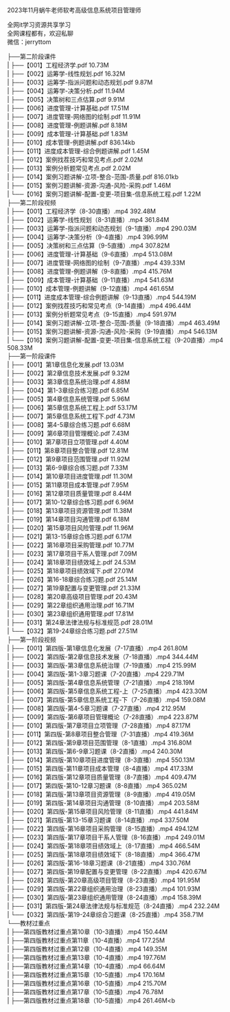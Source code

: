 2023年11月蜗牛老师软考高级信息系统项目管理师

全网it学习资源共享学习<br>全网课程都有，欢迎私聊<br>微信：jerryttom<br>

├──第二阶段课件<br> | ├──【001】工程经济学.pdf 10.73M<br> | ├──【002】运筹学-线性规划.pdf 16.32M<br> | ├──【003】运筹学-指派问题和动态规划.pdf 9.87M<br> | ├──【004】运筹学-决策分析.pdf 11.94M<br> | ├──【005】决策树和三点估算.pdf 9.91M<br> | ├──【006】进度管理-计算基础.pdf 17.51M<br> | ├──【007】进度管理-网络图的绘制.pdf 11.91M<br> | ├──【008】进度管理-例题讲解.pdf 8.18M<br> | ├──【009】成本管理-计算基础.pdf 1.83M<br> | ├──【010】成本管理-例题讲解.pdf 836.14kb<br> | ├──【011】进度成本管理-综合例题讲解.pdf 1.45M<br> | ├──【012】案例找茬技巧和常见考点.pdf 2.02M<br> | ├──【013】案例分析题常见考点.pdf 2.02M<br> | ├──【014】案例习题讲解-立项-整合-范围-质量.pdf 816.01kb<br> | ├──【015】案例习题讲解-资源-沟通-风险-采购.pdf 1.46M<br> | └──【016】案例习题讲解-配置-变更-项目集-信息系统工程.pdf 1.22M<br> ├──第二阶段视频<br> | ├──【001】工程经济学（8-30直播）.mp4 392.48M<br> | ├──【002】运筹学-线性规划（8-31直播）.mp4 361.84M<br> | ├──【003】运筹学-指派问题和动态规划（9-1直播）.mp4 290.03M<br> | ├──【004】运筹学-决策分析（9-4直播）.mp4 396.99M<br> | ├──【005】决策树和三点估算（9-5直播）.mp4 307.82M<br> | ├──【006】进度管理-计算基础（9-6直播）.mp4 513.08M<br> | ├──【007】进度管理-网络图的绘制（9-7直播）.mp4 439.33M<br> | ├──【008】进度管理-例题讲解（9-8直播）.mp4 415.76M<br> | ├──【009】成本管理-计算基础（9-11直播）.mp4 541.63M<br> | ├──【010】成本管理-例题讲解（9-12直播）.mp4 461.65M<br> | ├──【011】进度成本管理-综合例题讲解（9-13直播）.mp4 544.19M<br> | ├──【012】案例找茬技巧和常见考点（9-14直播）.mp4 496.44M<br> | ├──【013】案例分析题常见考点（9-15直播）.mp4 591.97M<br> | ├──【014】案例习题讲解-立项-整合-范围-质量（9-18直播）.mp4 463.49M<br> | ├──【015】案例习题讲解-资源-沟通-风险-采购（9-19直播）.mp4 546.13M<br> | └──【016】案例习题讲解-配置-变更-项目集-信息系统工程（9-20直播）.mp4 508.33M<br> ├──第一阶段课件<br> | ├──【001】第1章信息化发展.pdf 13.03M<br> | ├──【002】第2章信息技术发展.pdf 9.32M<br> | ├──【003】第3章信息系统治理.pdf 4.88M<br> | ├──【004】第1-3章综合练习题.pdf 6.85M<br> | ├──【005】第4章信息系统管理.pdf 5.96M<br> | ├──【006】第5章信息系统工程上.pdf 53.17M<br> | ├──【007】第5章信息系统工程下.pdf 4.73M<br> | ├──【008】第4-5章综合练习题.pdf 6.68M<br> | ├──【009】第6章项目管理概论.pdf 7.43M<br> | ├──【010】第7章项目立项管理.pdf 4.40M<br> | ├──【011】第8章项目整合管理.pdf 12.81M<br> | ├──【012】第9章项目范围管理.pdf 11.92M<br> | ├──【013】第6-9章综合练习题.pdf 7.33M<br> | ├──【014】第10章项目进度管理.pdf 11.30M<br> | ├──【015】第11章项目成本管理.pdf 7.95M<br> | ├──【016】第12章项目质量管理.pdf 8.44M<br> | ├──【017】第10-12章综合练习题.pdf 6.96M<br> | ├──【018】第13章项目资源管理.pdf 11.38M<br> | ├──【019】第14章项目沟通管理.pdf 6.18M<br> | ├──【020】第15章项目风险管理.pdf 11.96M<br> | ├──【021】第13-15章综合练习题.pdf 6.17M<br> | ├──【022】第16章项目采购管理.pdf 10.77M<br> | ├──【023】第17章项目干系人管理.pdf 7.09M<br> | ├──【024】第18章项目绩效域上.pdf 24.53M<br> | ├──【025】第18章项目绩效域下.pdf 27.01M<br> | ├──【026】第16-18章综合练习题.pdf 25.14M<br> | ├──【027】第19章配置与变更管理.pdf 21.33M<br> | ├──【028】第20章高级项目管理.pdf 20.43M<br> | ├──【029】第22章组织通用治理.pdf 16.71M<br> | ├──【030】第23章组织通用管理.pdf 17.81M<br> | ├──【031】第24章法律法规与标准规范.pdf 28.01M<br> | └──【032】第19-24章综合练习题.pdf 27.51M<br> ├──第一阶段视频<br> | ├──【001】第四版-第1章信息化发展（7-17直播）.mp4 261.80M<br> | ├──【002】第四版-第2章信息技术发展（7-18直播）.mp4 344.44M<br> | ├──【003】第四版-第3章信息系统治理（7-19直播）.mp4 215.99M<br> | ├──【004】第四版-第1-3章习题课（7-20直播）.mp4 229.71M<br> | ├──【005】第四版-第4章信息系统管理（7-21直播）.mp4 218.19M<br> | ├──【006】第四版-第5章信息系统工程-上（7-25直播）.mp4 423.30M<br> | ├──【007】第四版-第5章信息系统工程-下（7-26直播）.mp4 159.08M<br> | ├──【008】第四版-第4-5章习题课（7-27直播）.mp4 212.95M<br> | ├──【009】第四版-第6章项目管理概论（7-28直播）.mp4 223.87M<br> | ├──【010】第四版-第7章项目立项管理（7-28直播）.mp4 87.17M<br> | ├──【011】第四版-第8章项目整合管理（7-31直播）.mp4 419.36M<br> | ├──【012】第四版-第9章项目范围管理（8-1直播）.mp4 316.80M<br> | ├──【013】第四版-第6-9章习题课（8-2直播）.mp4 240.30M<br> | ├──【014】第四版-第10章项目进度管理（8-3直播）.mp4 550.13M<br> | ├──【015】第四版-第11章项目成本管理（8-4直播）.mp4 417.33M<br> | ├──【016】第四版-第12章项目质量管理（8-7直播）.mp4 409.47M<br> | ├──【017】第四版-第10-12章习题课（8-8直播）.mp4 365.02M<br> | ├──【018】第四版-第13章项目资源管理（8-9直播）.mp4 419.05M<br> | ├──【019】第四版-第14章项目沟通管理（8-10直播）.mp4 203.58M<br> | ├──【020】第四版-第15章项目风险管理（8-11直播）.mp4 441.84M<br> | ├──【021】第四版-第13-15章习题课（8-14直播）.mp4 337.50M<br> | ├──【022】第四版-第16章项目采购管理（8-15直播）.mp4 494.12M<br> | ├──【023】第四版-第17章项目干系人管理（8-16直播）.mp4 249.01M<br> | ├──【024】第四版-第18章项目绩效域上（8-17直播）.mp4 466.54M<br> | ├──【025】第四版-第18章项目绩效域下（8-18直播）.mp4 366.47M<br> | ├──【026】第四版-第16-18章习题课（8-21直播）.mp4 330.76M<br> | ├──【027】第四版-第19章配置与变更管理（8-22直播）.mp4 420.67M<br> | ├──【028】第四版-第20章高级项目管理（8-23直播）.mp4 191.95M<br> | ├──【029】第四版-第22章组织通用治理（8-23直播）.mp4 101.93M<br> | ├──【030】第四版-第23章组织通用管理（8-24直播）.mp4 158.39M<br> | ├──【031】第四版-第24章法律法规与标准规范（8-24直播）.mp4 232.24M<br> | └──【032】第四版-第19-24章综合习题课（8-25直播）.mp4 358.71M<br> └──教材过重点<br> | ├──第四版教材过重点第10章（10-3直播）.mp4 150.44M<br> | ├──第四版教材过重点第11章（10-4直播）.mp4 177.25M<br> | ├──第四版教材过重点第12章（10-4直播）.mp4 149.35M<br> | ├──第四版教材过重点第13章（10-4直播）.mp4 197.76M<br> | ├──第四版教材过重点第14章（10-4直播）.mp4 66.64M<br> | ├──第四版教材过重点第15章（10-5直播）.mp4 170.16M<br> | ├──第四版教材过重点第16章（10-5直播）.mp4 215.70M<br> | ├──第四版教材过重点第17章（10-5直播）.mp4 76.78M<br> | ├──第四版教材过重点第18章（10-5直播）.mp4 261.46M<b